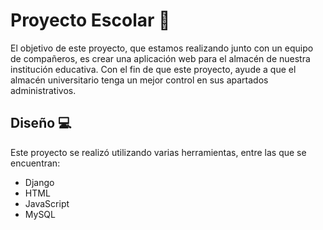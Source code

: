 # Proyecto Escolar 📓
El objetivo de este proyecto, que estamos realizando junto con un equipo de compañeros, es crear una aplicación web para el almacén de nuestra institución educativa. Con el fin de que este proyecto, ayude a que el almacén universitario tenga un mejor control en sus apartados administrativos.

## Diseño 💻
Este proyecto se realizó utilizando varias herramientas, entre las que se encuentran:

- Django
- HTML
- JavaScript
- MySQL

